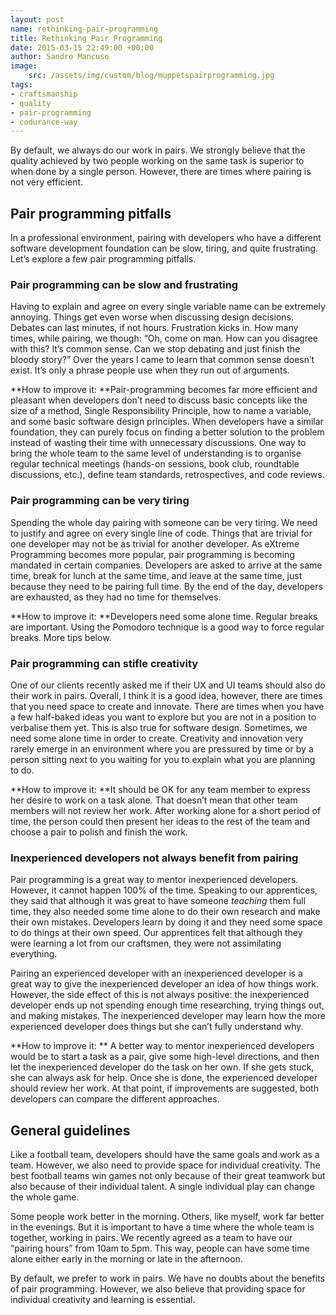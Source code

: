 ```yaml
---
layout: post
name: rethinking-pair-programming
title: Rethinking Pair Programming
date: 2015-03-15 22:49:00 +00:00
author: Sandro Mancuso
image:
    src: /assets/img/custom/blog/muppetspairprogramming.jpg
tags:
- craftsmanship
- quality
- pair-programming
- codurance-way
---
```


By default, we always do our work in pairs. We strongly believe that the quality achieved by two people working on the same task is superior to when done by a single person. However, there are times where pairing is not very efficient. 

## Pair programming pitfalls 

In a professional environment, pairing with developers who have a different software development foundation can be slow, tiring, and quite frustrating. Let’s explore a few pair programming pitfalls.

### Pair programming can be slow and frustrating

Having to explain and agree on every single variable name can be extremely annoying. Things get even worse when discussing design decisions. Debates can last minutes, if not hours. Frustration kicks in. How many times, while pairing, we though: “Oh, come on man. How can you disagree with this? It’s common sense. Can we stop debating and just finish the bloody story?” Over the years I came to learn that common sense doesn’t exist. It’s only a phrase people use when they run out of arguments. 

**How to improve it: **Pair-programming becomes far more efficient and pleasant when developers don’t need to discuss basic concepts like the size of a method, Single Responsibility Principle, how to name a variable, and some basic software design principles. When developers have a similar foundation, they can purely focus on finding a better solution to the problem instead of wasting their time with unnecessary discussions. One way to bring the whole team to the same level of understanding is to organise regular technical meetings (hands-on sessions, book club, roundtable discussions, etc.), define team standards, retrospectives, and code reviews. 

### Pair programming can be very tiring

Spending the whole day pairing with someone can be very tiring. We need to justify and agree on every single line of code. Things that are trivial for one developer may not be as trivial for another developer. As eXtreme Programming becomes more popular, pair programming is becoming mandated in certain companies. Developers are asked to arrive at the same time, break for lunch at the same time, and leave at the same time, just because they need to be pairing full time. By the end of the day, developers are exhausted, as they had no time for themselves. 

**How to improve it: **Developers need some alone time. Regular breaks are important. Using the Pomodoro technique is a good way to force regular breaks. More tips below.

### Pair programming can stifle creativity

One of our clients recently asked me if their UX and UI teams should also do their work in pairs. Overall, I think it is a good idea, however, there are times that you need space to create and innovate. There are times when you have a few half-baked ideas you want to explore but you are not in a position to verbalise them yet. This is also true for software design. Sometimes, we need some alone time in order to create. Creativity and innovation very rarely emerge in an environment where you are pressured by time or by a person sitting next to you waiting for you to explain what you are planning to do. 

**How to improve it: **It should be OK for any team member to express her desire to work on a task alone. That doesn’t mean that other team members will not review her work. After working alone for a short period of time, the person could then present her ideas to the rest of the team and choose a pair to polish and finish the work. 

### Inexperienced developers not always benefit from pairing

Pair programming is a great way to mentor inexperienced developers. However, it cannot happen 100% of the time. Speaking to our apprentices, they said that although it was great to have someone _teaching_ them full time, they also needed some time alone to do their own research and make their own mistakes. Developers learn by doing it and they need some space to do things at their own speed. Our apprentices felt that although they were learning a lot from our craftsmen, they were not assimilating everything. 

Pairing an experienced developer with an inexperienced developer is a great way to give the inexperienced developer an idea of how things work. However, the side effect of this is not always positive: the inexperienced developer ends up not spending enough time researching, trying things out, and making mistakes. The inexperienced developer may learn how the more experienced developer does things but she can’t fully understand why. 

**How to improve it: ** A better way to mentor inexperienced developers would be to start a task as a pair, give some high-level directions, and then let the inexperienced developer do the task on her own. If she gets stuck, she can always ask for help. Once she is done, the experienced developer should review her work. At that point, if improvements are suggested, both developers can compare the different approaches.  

## General guidelines

Like a football team, developers should have the same goals and work as a team. However, we also need to provide space for individual creativity. The best football teams win games not only because of their great teamwork but also because of their individual talent. A single individual play can change the whole game. 

Some people work better in the morning. Others, like myself, work far better in the evenings. But it is important to have a time where the whole team is together, working in pairs. We recently agreed as a team to have our “pairing hours” from 10am to 5pm. This way, people can have some time alone either early in the morning or late in the afternoon. 

By default, we prefer to work in pairs. We have no doubts about the benefits of pair programming. However, we also believe that providing space for individual creativity and learning is essential. 
